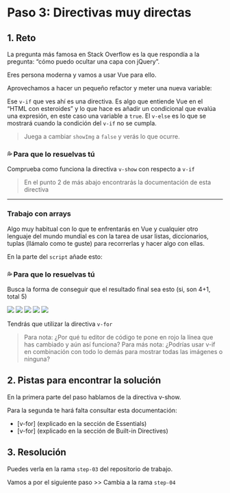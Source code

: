 # Paso 3: Directivas muy directas

## 1. Reto

La pregunta más famosa en Stack Overflow es la que respondía a la pregunta: “cómo puedo ocultar una capa con jQuery”.

Eres persona moderna y vamos a usar Vue para ello.

Aprovechamos a hacer un pequeño refactor y meter una nueva variable:

<template>
 <img v-if="showImg" :src="imgSrc" />
 <div v-else>No te muestro la imagen y punto</div>
</template>

<script>
export default {
  data() {
    return {
      showImg: true,
      imgSrc: 'https://source.unsplash.com/200x200/?cocktail,party&v=1'
    }
  }
} 
</script>

Ese `v-if` que ves ahí es una directiva. Es algo que entiende Vue en el “HTML con esteroides” y lo que hace es añadir un condicional que evalúa una expresión, en este caso una variable a `true`. El `v-else` es lo que se mostrará cuando la condición del `v-if` no se cumpla.

> Juega a cambiar `showImg` a `false` y verás lo que ocurre.



### 💦 Para que lo resuelvas tú

Comprueba como funciona la directiva `v-show` con respecto a `v-if`

> En el punto 2 de más abajo encontrarás la documentación de esta directiva

----

### Trabajo con arrays

Algo muy habitual con lo que te enfrentarás en Vue y cualquier otro lenguaje del mundo mundial es con la tarea de usar listas, diccionarios, tuplas (llámalo como te guste) para recorrerlas y hacer algo con ellas.

En la parte del `script` añade esto:

<script>
export default {
  data() {
    return {
      showImg: true,
      imgSrc: 'https://source.unsplash.com/200x200/?cocktail,party&v=1'
      images: [
        "https://source.unsplash.com/200x200/?cocktail,party&v=2",
        "https://source.unsplash.com/200x200/?cocktail,party&v=3",
        "https://source.unsplash.com/200x200/?cocktail,party&v=4",
        "https://source.unsplash.com/200x200/?cocktail,party&v=5",    
      ]
    }
  }
} 
</script>


### 💦 Para que lo resuelvas tú

Busca la forma de conseguir que el resultado final sea esto (si, son 4+1, total 5)

<img src="https://source.unsplash.com/200x200/?cocktail,party&amp;v=1">
<img src="https://source.unsplash.com/200x200/?cocktail,party&amp;v=2">
<img src="https://source.unsplash.com/200x200/?cocktail,party&amp;v=3">
<img src="https://source.unsplash.com/200x200/?cocktail,party&amp;v=4">
<img src="https://source.unsplash.com/200x200/?cocktail,party&amp;v=5">

Tendrás que utilizar la directiva `v-for`

> Para nota: ¿Por qué tu editor de código te pone en rojo la línea que has cambiado y aún así funciona?
> Para más nota: ¿Podrías usar v-if en combinación con todo lo demás para mostrar todas las imágenes o ninguna?

## 2. Pistas para encontrar la solución

En la primera parte del paso hablamos de la directiva v-show.

Para la segunda te hará falta consultar esta documentación:

- [v-for] (explicado en la sección de Essentials)
- [v-for] (explicado en la sección de Built-in Directives)


## 3. Resolución

Puedes verla en la rama `step-03` del repositorio de trabajo.


Vamos a por el siguiente paso >> Cambia a la rama `step-04`
